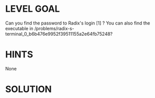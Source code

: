 # LEVEL GOAL

Can you find the password to Radix's login [1] ? You can also find the executable in  /problems/radix-s-terminal_0_b6b476e9952f39511155a2e64fb75248?

# HINTS

None

# SOLUTION


